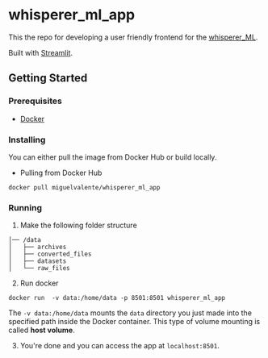 # whisperer_ml_app

This the repo for developing a user friendly frontend for the [whisperer_ML](https://github.com/miguelvalente/whisperer).

Built with [Streamlit](https://streamlit.io/).

## Getting Started

### Prerequisites

- [Docker](https://www.docker.com/)

### Installing

You can either pull the image from Docker Hub or build locally.
- Pulling from Docker Hub
```
docker pull miguelvalente/whisperer_ml_app
```
### Running

1. Make the following folder structure

```
│── /data
│   ├── archives
│   ├── converted_files
│   ├── datasets
│   └── raw_files
```

2. Run docker
```
docker run  -v data:/home/data -p 8501:8501 whisperer_ml_app
```
The ```-v data:/home/data``` mounts the ```data``` directory you just made into the specified path inside the Docker container. This type of volume mounting is called __host volume__.

3. You're done and you can access the app at ```localhost:8501```.
